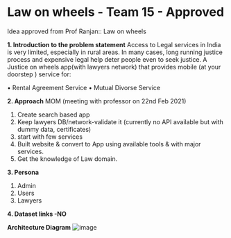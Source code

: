 # Law on wheels - Team 15 - Approved
Idea approved from Prof Ranjan:: Law on wheels

**1. Introduction to the problem statement**
Access to Legal services in India is very limited, especially in rural areas. In many cases, long running justice process and expensive legal help deter people even to seek justice. A Justice on wheels app(with lawyers network) that provides mobile (at your doorstep ) service for:

•	Rental Agreement Service
•	Mutual Divorse Service


**2. Approach**
 MOM (meeting with professor on 22nd Feb 2021)
 1. Create search based app
 2. Keep lawyers DB/network-validate it (currently no API available but with dummy data, certificates)
 3. start with few services
 4. Built website & convert to App using available tools & with major services.
 5. Get the knowledge of Law domain.

**3. Persona**
 1. Admin
 2. Users
 3. Lawyers

**4. Dataset links -NO**

**Architecture Diagram**
![image](https://user-images.githubusercontent.com/76183832/118057337-a0ae7a00-b340-11eb-9ecb-41edaa3cb1d7.png)

